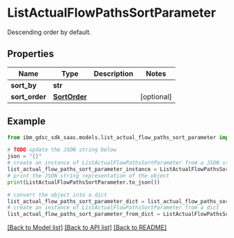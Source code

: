 # ListActualFlowPathsSortParameter

Descending order by default.

## Properties

Name | Type | Description | Notes
------------ | ------------- | ------------- | -------------
**sort_by** | **str** |  | 
**sort_order** | [**SortOrder**](SortOrder.md) |  | [optional] 

## Example

```python
from ibm_gdsc_sdk_saas.models.list_actual_flow_paths_sort_parameter import ListActualFlowPathsSortParameter

# TODO update the JSON string below
json = "{}"
# create an instance of ListActualFlowPathsSortParameter from a JSON string
list_actual_flow_paths_sort_parameter_instance = ListActualFlowPathsSortParameter.from_json(json)
# print the JSON string representation of the object
print(ListActualFlowPathsSortParameter.to_json())

# convert the object into a dict
list_actual_flow_paths_sort_parameter_dict = list_actual_flow_paths_sort_parameter_instance.to_dict()
# create an instance of ListActualFlowPathsSortParameter from a dict
list_actual_flow_paths_sort_parameter_from_dict = ListActualFlowPathsSortParameter.from_dict(list_actual_flow_paths_sort_parameter_dict)
```
[[Back to Model list]](../README.md#documentation-for-models) [[Back to API list]](../README.md#documentation-for-api-endpoints) [[Back to README]](../README.md)


